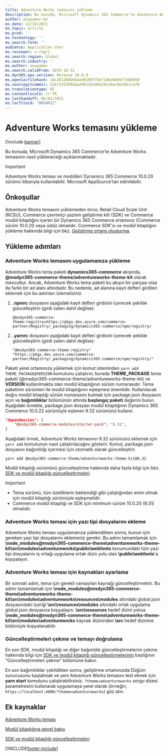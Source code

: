 ```yaml
---
title: Adventure Works temasını yükleme
description: Bu konuda, Microsoft Dynamics 365 Commerce'te Adventure Works temasının nasıl yükleneceği açıklanmaktadır.
author: anupamar-ms
ms.date: 12/10/2021
ms.topic: article
ms.prod: ''
ms.technology: ''
ms.search.form: ''
audience: Application User
ms.reviewer: v-chgri
ms.search.region: Global
ms.search.industry: ''
ms.author: anupamar
ms.search.validFrom: 2019-10-31
ms.dyn365.ops.version: Release 10.0.8
ms.openlocfilehash: 18c2612b8b6b4ed8195ff8e71d6e0495f7e80950
ms.sourcegitcommit: 52b7225350daa29b1263d8e29c54ac9e20bcca70
ms.translationtype: HT
ms.contentlocale: tr-TR
ms.lasthandoff: 06/03/2022
ms.locfileid: "8854912"
---
```

# <a name="install-the-adventure-works-theme"></a>Adventure Works temasını yükleme

[!include [banner](includes/banner.md)]

Bu konuda, Microsoft Dynamics 365 Commerce'te Adventure Works temasının nasıl yükleneceği açıklanmaktadır. 

> [!IMPORTANT]
> Adventure Works teması ve modülleri Dynamics 365 Commerce 10.0.20 sürümü itibarıyla kullanılabilir. Microsoft AppSource'tan edinilebilir.

## <a name="prerequisites"></a>Önkoşullar

Adventure Works temasını yüklemeden önce, Retail Cloud Scale Unit (RCSU), Commerce çevrimiçi yazılım geliştirme kiti (SDK) ve Commerce modül kitaplığını içeren bir Dynamics 365 Commerce ortamınız (Commerce sürüm 10.0.20 veya üstü) olmalıdır. Commerce SDK'sı ve modül kitaplığını yükleme hakkında bilgi için bkz. [Geliştirme ortamı oluşturma](e-commerce-extensibility/setup-dev-environment.md). 

## <a name="installation-steps"></a>Yükleme adımları

### <a name="install-the-adventure-works-theme-in-your-application"></a>Adventure Works temasını uygulamanıza yükleme

Adventure Works tema paketi **dynamics365-commerce** akışında, **@msdyn365-commerce-theme/adventureworks-theme-kit** olarak mevcuttur. Ancak, Adventure Works tema paketi bu akışın bir parçası olsa da farklı bir ad alanı altındadır. Bu nedenle, ad alanına kayıt defteri girdileri eklemek için bu adımları izlemelisiniz.

1. **.npmrc** dosyasını aşağıdaki kayıt defteri girdisini içerecek şekilde güncelleştirin (girdi zaten dahil değilse):

    `@msdyn365-commerce-theme:registry=https://pkgs.dev.azure.com/commerce-partner/Registry/_packaging/dynamics365-commerce/npm/registry/`

1. **.yarnrc** dosyasını aşağıdaki kayıt defteri girdisini içerecek şekilde güncelleştirin (girdi zaten dahil değilse):

    `"@msdyn365-commerce-theme:registry" "https://pkgs.dev.azure.com/commerce-partner/Registry/_packaging/dynamics365-commerce/npm/registry/"`  
    
Paketi yerel ortamınıza yüklemek için komut isteminden `yarn add THEME_PACKAGE@VERSION` komutunu çalıştırın; burada **THEME_PACKAGE** tema paketi (@msdyn365-commerce-theme/adventureworks-theme-kit) ve **VERSION** kullanılmakta olan modül kitaplığının sürüm numarasıdır. Tema paketinin sürümleri ile modül kitaplığının eşleşmesi önemlidir. Kullanılacak doğru modül kitaplığı sürüm numarasını bulmak için package.json dosyasını açın ve **bağımlılıklar** bölümünün altında **başlangıç paketi** değerini bulun. Aşağıdaki örnekte, package.json dosyası modül kitaplığının Dynamics 365 Commerce 10.0.22 sürümüyle eşlenen 9.32 sürümünü kullanır.  

```json
"dependencies": {
    "@msdyn365-commerce-modules/starter-pack": "9.32",
}
```

Aşağıdaki örnek, Adventure Works temasının 9.32 sürümünü eklemek için `yarn add` komutunun nasıl çalıştırılacağını gösterir. Komut, package.json dosyasını bağımlılığı içermesi için otomatik olarak güncelleştirir.

`yarn add @msdyn365-commerce-theme/adventureworks-theme-kit@9.32`

Modül kitaplığı sürümünü güncelleştirme hakkında daha fazla bilgi için bkz. [SDK ve modül kitaplığı güncelleştirmeleri](e-commerce-extensibility/sdk-updates.md). 

> [!IMPORTANT]
> - Tema sürümü, tüm özelliklerin beklendiği gibi çalıştığından emin olmak için modül kitaplığı sürümüyle eşleşmelidir. 
> - Commerce modül kitaplığı ve SDK için minimum sürüm 10.0.20 (9.31) olmalıdır. 

### <a name="add-the-font-files-for-the-adventure-works-theme"></a>Adventure Works teması için yazı tipi dosyalarını ekleme

Adventure Works teması uygulamanıza yüklendikten sonra, bunun için gereken yazı tipi dosyalarını eklemeniz gerekir. Bu adımı tamamlamak için **\node_modules@msdyn365-commerce-theme\adventureworks-theme-kit\src\modules\adventureworks\public\webfonts** konumundaki tüm yazı tipi dosyalarını iş ortağı uygulama ortak dizin yolu olan **\public\webfonts**'a kopyalayın.

### <a name="set-up-the-resources-for-the-adventure-works-theme"></a>Adventure Works teması için kaynakları ayarlama

Bir sonraki adım, tema için gerekli varsayılan kaynağı güncelleştirmektir. Bu adımı tamamlamak için **\node_modules@msdyn365-commerce-theme\adventureworks-theme-kit\src\modules\adventureworks\resources\modules** altındaki global.json dosyasındaki içeriği **\src\resources\modules** altındaki ortak uygulama global.json dosyasına kopyalayın. **\src\resources** hedef dizini yoksa **\node_modules@msdyn365-commerce-theme\adventureworks-theme-kit\src\modules\adventureworks** kaynak dizininden **\src** hedef dizinine bütünüyle kopyalanabilir.

### <a name="pull-updates-and-validate-the-theme"></a>Güncelleştirmeleri çekme ve temayı doğrulama

En son SDK, modül kitaplığı ve diğer bağımlılık güncelleştirmelerini çekme hakkında bilgi için [SDK ve modül kitaplığı güncelleştirmelerinin](e-commerce-extensibility/sdk-updates.md#pull-updates) başlığının "Güncelleştirmeleri çekme" bölümüne bakın.

En son bağımlılıklar çekildikten sonra, geliştirme ortamınızda Düğüm sunucusunu başlatmak ve yeni Adventure Works temasını test etmek için **yarn start** komutunu çalıştırabilirsiniz. `?theme=adventureworks` sorgu dizesi parametresini kullanarak uygulamaya yerel olarak (örneğin, `https://localhost:4000/?theme=adventureworks`) göz atın.

## <a name="additional-resources"></a>Ek kaynaklar

[Adventure Works teması](adventure-works-theme.md)

[Modül kitaplığına genel bakış](starter-kit-overview.md)

[SDK ve modül kitaplığı güncelleştirmeleri](e-commerce-extensibility/sdk-updates.md)

[!INCLUDE[footer-include](../includes/footer-banner.md)]
